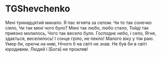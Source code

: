 # TGShevchenko

Мені тринадцятий минало.
Я пас ягнята за селом.
Чи то так сонечко сіяло,
Чи так мені чого було?
Мені так любо, любо стало,
Тойді так приязно молилось,
Чого так весело було.
Господнє небо, і село,
Ягня, здається, веселилось!
І сонце гріло, не пекло!
Малого віку у тім раю.
Умер би, орючи на ниві,
Нічого б на світі не знав.
Не був би в світі юродивим.
Людей і [Бога] не прокляв!